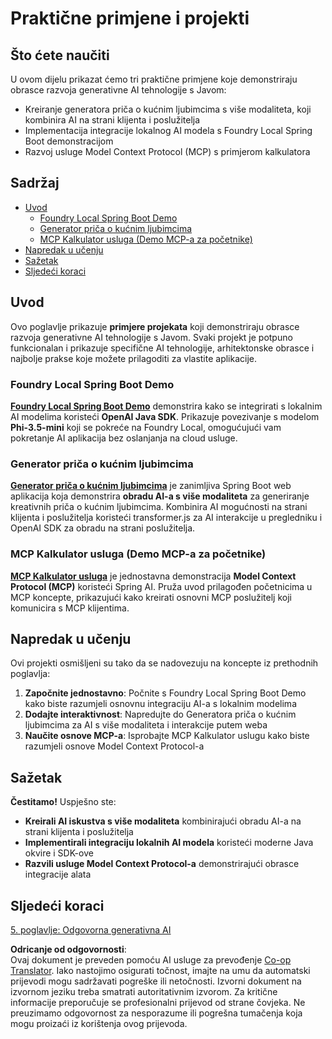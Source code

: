 <!--
CO_OP_TRANSLATOR_METADATA:
{
  "original_hash": "df269f529a172a0197ef28460bf1da9f",
  "translation_date": "2025-07-25T12:03:05+00:00",
  "source_file": "04-PracticalSamples/README.md",
  "language_code": "hr"
}
-->
# Praktične primjene i projekti

## Što ćete naučiti
U ovom dijelu prikazat ćemo tri praktične primjene koje demonstriraju obrasce razvoja generativne AI tehnologije s Javom:
- Kreiranje generatora priča o kućnim ljubimcima s više modaliteta, koji kombinira AI na strani klijenta i poslužitelja
- Implementacija integracije lokalnog AI modela s Foundry Local Spring Boot demonstracijom
- Razvoj usluge Model Context Protocol (MCP) s primjerom kalkulatora

## Sadržaj

- [Uvod](../../../04-PracticalSamples)
  - [Foundry Local Spring Boot Demo](../../../04-PracticalSamples)
  - [Generator priča o kućnim ljubimcima](../../../04-PracticalSamples)
  - [MCP Kalkulator usluga (Demo MCP-a za početnike)](../../../04-PracticalSamples)
- [Napredak u učenju](../../../04-PracticalSamples)
- [Sažetak](../../../04-PracticalSamples)
- [Sljedeći koraci](../../../04-PracticalSamples)

## Uvod

Ovo poglavlje prikazuje **primjere projekata** koji demonstriraju obrasce razvoja generativne AI tehnologije s Javom. Svaki projekt je potpuno funkcionalan i prikazuje specifične AI tehnologije, arhitektonske obrasce i najbolje prakse koje možete prilagoditi za vlastite aplikacije.

### Foundry Local Spring Boot Demo

**[Foundry Local Spring Boot Demo](foundrylocal/README.md)** demonstrira kako se integrirati s lokalnim AI modelima koristeći **OpenAI Java SDK**. Prikazuje povezivanje s modelom **Phi-3.5-mini** koji se pokreće na Foundry Local, omogućujući vam pokretanje AI aplikacija bez oslanjanja na cloud usluge.

### Generator priča o kućnim ljubimcima

**[Generator priča o kućnim ljubimcima](petstory/README.md)** je zanimljiva Spring Boot web aplikacija koja demonstrira **obradu AI-a s više modaliteta** za generiranje kreativnih priča o kućnim ljubimcima. Kombinira AI mogućnosti na strani klijenta i poslužitelja koristeći transformer.js za AI interakcije u pregledniku i OpenAI SDK za obradu na strani poslužitelja.

### MCP Kalkulator usluga (Demo MCP-a za početnike)

**[MCP Kalkulator usluga](mcp/calculator/README.md)** je jednostavna demonstracija **Model Context Protocol (MCP)** koristeći Spring AI. Pruža uvod prilagođen početnicima u MCP koncepte, prikazujući kako kreirati osnovni MCP poslužitelj koji komunicira s MCP klijentima.

## Napredak u učenju

Ovi projekti osmišljeni su tako da se nadovezuju na koncepte iz prethodnih poglavlja:

1. **Započnite jednostavno**: Počnite s Foundry Local Spring Boot Demo kako biste razumjeli osnovnu integraciju AI-a s lokalnim modelima
2. **Dodajte interaktivnost**: Napredujte do Generatora priča o kućnim ljubimcima za AI s više modaliteta i interakcije putem weba
3. **Naučite osnove MCP-a**: Isprobajte MCP Kalkulator uslugu kako biste razumjeli osnove Model Context Protocol-a

## Sažetak

**Čestitamo!** Uspješno ste:

- **Kreirali AI iskustva s više modaliteta** kombinirajući obradu AI-a na strani klijenta i poslužitelja
- **Implementirali integraciju lokalnih AI modela** koristeći moderne Java okvire i SDK-ove
- **Razvili usluge Model Context Protocol-a** demonstrirajući obrasce integracije alata

## Sljedeći koraci

[5. poglavlje: Odgovorna generativna AI](../05-ResponsibleGenAI/README.md)

**Odricanje od odgovornosti**:  
Ovaj dokument je preveden pomoću AI usluge za prevođenje [Co-op Translator](https://github.com/Azure/co-op-translator). Iako nastojimo osigurati točnost, imajte na umu da automatski prijevodi mogu sadržavati pogreške ili netočnosti. Izvorni dokument na izvornom jeziku treba smatrati autoritativnim izvorom. Za kritične informacije preporučuje se profesionalni prijevod od strane čovjeka. Ne preuzimamo odgovornost za nesporazume ili pogrešna tumačenja koja mogu proizaći iz korištenja ovog prijevoda.